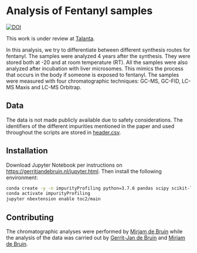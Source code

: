 # Analysis of Fentanyl samples

[![DOI](https://zenodo.org/badge/298631447.svg)](https://zenodo.org/badge/latestdoi/298631447)

This work is under review at [Talanta](https://www.journals.elsevier.com/talanta).

In this analysis, we try to differentiate between different synthesis routes for fentanyl. The samples were analyzed 4 years after the synthesis. They were stored both at -20 and at room temperature (RT). All the samples were also analyzed after incubation with liver microsomes. This mimics the process that occurs in the body if someone is exposed to fentanyl. The samples were measured with four chromatographic techniques: GC-MS, GC-FID, LC-MS Maxis and LC-MS Orbitrap.

## Data
The data is not made publicly available due to safety considerations.
The identifiers of the different impurities mentioned in the paper and used throughout the scripts are stored in [header.csv](./header.csv).

## Installation
Download Jupyter Notebook per instructions on https://gerritjandebruin.nl/jupyter.html.
Then install the following environment:
```bash
conda create -y -n impurityProfiling python=3.7.6 pandas scipy scikit-learn seaborn jupyter jupyter_contrib_nbextensions
conda activate impurityProfiling
jupyter nbextension enable toc2/main
```

## Contributing
The chromatographic analyses were performed by [Mirjam de Bruin](https://nl.linkedin.com/in/mirjamdebruinhoegee) while the analysis of the data was carried out by [Gerrit-Jan de Bruin](https://gerritjandebruin.nl) and [Mirjam de Bruin](https://nl.linkedin.com/in/mirjamdebruinhoegee).
